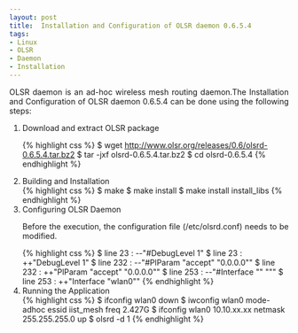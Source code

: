 ```yaml
---
layout: post
title:  Installation and Configuration of OLSR daemon 0.6.5.4
tags:
- Linux
- OLSR
- Daemon
- Installation
---
```


<p align="justify">OLSR daemon is an ad-hoc wireless mesh routing daemon.The Installation and Configuration of OLSR daemon 0.6.5.4 can be done using the following steps:</p>

<ol>
<li>Download and extract OLSR package</li>

{% highlight css %}
$ wget http://www.olsr.org/releases/0.6/olsrd-0.6.5.4.tar.bz2
$ tar -jxf olsrd-0.6.5.4.tar.bz2
$ cd olsrd-0.6.5.4
{% endhighlight %}

<li>Building and Installation</li>
{% highlight css %}
$ make
$ make install
$ make install install_libs
{% endhighlight %}

<li>Configuring OLSR Daemon</li>
<p align="justify">Before the execution, the configuration file (/etc/olsrd.conf) needs to be modified.</p>
{% highlight css %}
$ line 23 : --"#DebugLevel 1"
$ line 23 : ++"DebugLevel 1"
$ line 232 : --"#PlParam "accept" "0.0.0.0"" 
$ line 232 : ++"PlParam "accept" "0.0.0.0""
$ line 253 : --"#Interface "<OLSRd-Interface1>" "<OLSRd-Interface2>"" 
$ line 253 : ++"Interface "wlan0""
{% endhighlight %}

<li>Running the Application</li>
{% highlight css %}
$ ifconfig wlan0 down
$ iwconfig wlan0 mode-adhoc essid iist_mesh freq 2.427G	
$ ifconfig wlan0 10.10.xx.xx netmask 255.255.255.0 up
$ olsrd -d 1
{% endhighlight %}

</ol> 
